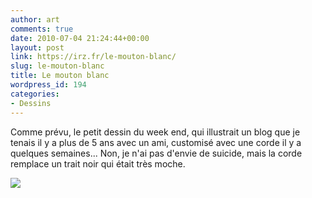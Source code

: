 ```yaml
---
author: art
comments: true
date: 2010-07-04 21:24:44+00:00
layout: post
link: https://irz.fr/le-mouton-blanc/
slug: le-mouton-blanc
title: Le mouton blanc
wordpress_id: 194
categories:
- Dessins
---
```


Comme prévu, le petit dessin du week end, qui illustrait un blog que je tenais il y a plus de 5 ans avec un ami, customisé avec une corde il y a quelques semaines... Non, je n'ai pas d'envie de suicide, mais la corde remplace un trait noir qui était très moche.


![](https://static.irz.fr/2010/07/mouton-blanc.png)
